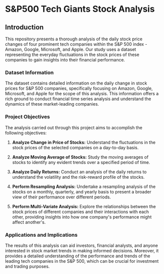 # S&P500 Tech Giants Stock Analysis

## Introduction

This repository presents a thorough analysis of the daily stock price changes of four prominent tech companies within the S&P 500 index - Amazon, Google, Microsoft, and Apple. Our study uses a dataset representing the everyday fluctuations in the stock prices of these companies to gain insights into their financial performance.

### Dataset Information

The dataset contains detailed information on the daily change in stock prices for S&P 500 companies, specifically focusing on Amazon, Google, Microsoft, and Apple for the scope of this analysis. This information offers a rich ground to conduct financial time series analysis and understand the dynamics of these market-leading companies.

### Project Objectives

The analysis carried out through this project aims to accomplish the following objectives:

1. **Analyze Change in Price of Stocks:** Understand the fluctuations in the stock prices of the selected companies on a day-to-day basis.

2. **Analyze Moving Average of Stocks:** Study the moving averages of stocks to identify any evident trends over a specified period of time.

3. **Analyze Daily Returns:** Conduct an analysis of the daily returns to understand the volatility and the risk-reward profile of the stocks.

4. **Perform Resampling Analysis:** Undertake a resampling analysis of the stocks on a monthly, quarterly, and yearly basis to present a broader view of their performance over different periods.

5. **Perform Multi-Variate Analysis:** Explore the relationships between the stock prices of different companies and their interactions with each other, providing insights into how one company's performance might affect another's.

### Applications and Implications

The results of this analysis can aid investors, financial analysts, and anyone interested in stock market trends in making informed decisions. Moreover, it provides a detailed understanding of the performance and trends of the leading tech companies in the S&P 500, which can be crucial for investment and trading purposes.
